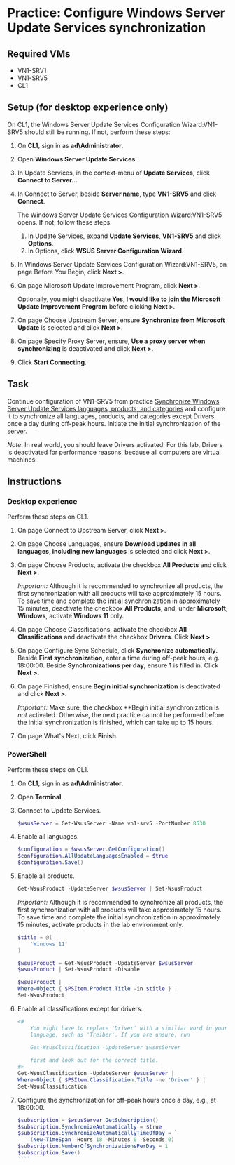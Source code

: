 # Practice: Configure Windows Server Update Services synchronization

## Required VMs

* VN1-SRV1
* VN1-SRV5
* CL1

## Setup (for desktop experience only)

On CL1, the Windows Server Update Services Configuration Wizard:VN1-SRV5 should still be running. If not, perform these steps:

1. On **CL1**, sign in as **ad\Administrator**.
1. Open **Windows Server Update Services**.
1. In Update Services, in the context-menu of **Update Services**, click **Connect to Server...**
1. In Connect to Server, beside **Server name**, type **VN1-SRV5** and click **Connect**.

    The Windows Server Update Services Configuration Wizard:VN1-SRV5 opens. If not, follow these steps:

    1. In Update Services, expand **Update Services**, **VN1-SRV5** and click **Options**.
    1. In Options, click **WSUS Server Configuration Wizard**.
1. In Windows Server Update Services Configuration Wizard:VN1-SRV5, on page Before You Begin, click **Next >**.
1. On page Microsoft Update Improvement Program, click **Next >**.

    Optionally, you might deactivate **Yes, I would like to join the Microsoft Update Improvement Program** before clicking **Next >**.

1. On page Choose Upstream Server, ensure **Synchronize from Microsoft Update** is selected and click **Next >**.
1. On page Specify Proxy Server, ensure, **Use a proxy server when synchronizing** is deactivated and click **Next >**.
1. Click **Start Connecting**.

## Task

Continue configuration of VN1-SRV5 from practice [Synchronize Windows Server Update Services languages, products, and categories](Synchronize-Windows-Server-Update-Services-languages-products-and-categories.md) and configure it to synchronize all languages, products, and categories except Drivers once a day during off-peak hours. Initiate the initial synchronization of the server.

*Note*: In real world, you should leave Drivers activated. For this lab, Drivers is deactivated for performance reasons, because all computers are virtual machines.

## Instructions

### Desktop experience

Perform these steps on CL1.

1. On page Connect to Upstream Server, click **Next >**.
1. On page Choose Languages, ensure **Download updates in all languages, including new languages** is selected and click **Next >**.
1. On page Choose Products, activate the checkbox **All Products** and click **Next >**.

    *Important:* Although it is recommended to synchronize all products, the first synchronization with all products will take approximately 15 hours. To save time and complete the initial synchronization in approximately 15 minutes, deactivate the checkbox **All Products**, and, under **Microsoft**, **Windows**, activate **Windows 11** only.

1. On page Choose Classifications, activate the checkbox **All Classifications** and deactivate the checkbox **Drivers**. Click **Next >**.
1. On page Configure Sync Schedule, click **Synchronize automatically**. Beside **First synchronization**, enter a time during off-peak hours, e.g. 18:00:00. Beside **Synchronizations per day**, ensure **1** is filled in. Click **Next >**.
1. On page Finished, ensure **Begin initial synchronization** is deactivated and click **Next >**.

    *Important:* Make sure, the checkbox **Begin initial synchronization is *not* activated. Otherwise, the next practice cannot be performed before the initial synchronization is finished, which can take up to 15 hours.

1. On page What's Next, click **Finish**.

### PowerShell

Perform these steps on CL1.

1. On **CL1**, sign in as **ad\Administrator**.
1. Open **Terminal**.
1. Connect to Update Services.

    ````powershell
    $wsusServer = Get-WsusServer -Name vn1-srv5 -PortNumber 8530
    ````

1. Enable all languages.

    ````powershell
    $configuration = $wsusServer.GetConfiguration()
    $configuration.AllUpdateLanguagesEnabled = $true
    $configuration.Save()
    ````

1. Enable all products.

    ````powershell
    Get-WsusProduct -UpdateServer $wsusServer | Set-WsusProduct
    ````

    *Important:* Although it is recommended to synchronize all products, the first synchronization with all products will take approximately 15 hours. To save time and complete the initial synchronization in approximately 15 minutes, activate products in the lab environment only.

    ````powershell
    $title = @(
        'Windows 11'
    )

    $wsusProduct = Get-WsusProduct -UpdateServer $wsusServer
    $wsusProduct | Set-WsusProduct -Disable
    
    $wsusProduct |
    Where-Object { $PSItem.Product.Title -in $title } |
    Set-WsusProduct
    ````

1. Enable all classifications except for drivers.

    ````powershell
    <#
        You might have to replace 'Driver' with a similiar word in your local
        language, such as 'Treiber'. If you are unsure, run

        Get-WsusClassification -UpdateServer $wsusServer
        
        first and look out for the correct title.
    #>
    Get-WsusClassification -UpdateServer $wsusServer | 
    Where-Object { $PSItem.Classification.Title -ne 'Driver' } | 
    Set-WsusClassification
    ````

1. Configure the synchronization for off-peak hours once a day, e.g., at 18:00:00.

    `````powershell
    $subscription = $wsusServer.GetSubscription()
    $subscription.SynchronizeAutomatically = $true
    $subscription.SynchronizeAutomaticallyTimeOfDay = `
        (New-TimeSpan -Hours 18 -Minutes 0 -Seconds 0)
    $subscription.NumberOfSynchronizationsPerDay = 1
    $subscription.Save()
    ````
